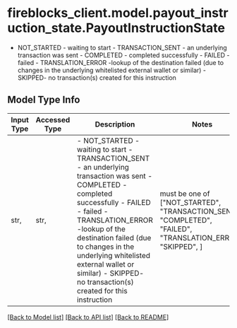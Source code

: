 # fireblocks_client.model.payout_instruction_state.PayoutInstructionState

- NOT_STARTED - waiting to start - TRANSACTION_SENT - an underlying transaction was sent - COMPLETED - completed successfully - FAILED - failed - TRANSLATION_ERROR -lookup of the destination failed (due to changes in the underlying whitelisted external wallet or similar) - SKIPPED- no transaction(s) created for this instruction 

## Model Type Info
Input Type | Accessed Type | Description | Notes
------------ | ------------- | ------------- | -------------
str,  | str,  | - NOT_STARTED - waiting to start - TRANSACTION_SENT - an underlying transaction was sent - COMPLETED - completed successfully - FAILED - failed - TRANSLATION_ERROR -lookup of the destination failed (due to changes in the underlying whitelisted external wallet or similar) - SKIPPED- no transaction(s) created for this instruction  | must be one of ["NOT_STARTED", "TRANSACTION_SENT", "COMPLETED", "FAILED", "TRANSLATION_ERROR", "SKIPPED", ] 

[[Back to Model list]](../../README.md#documentation-for-models) [[Back to API list]](../../README.md#documentation-for-api-endpoints) [[Back to README]](../../README.md)

